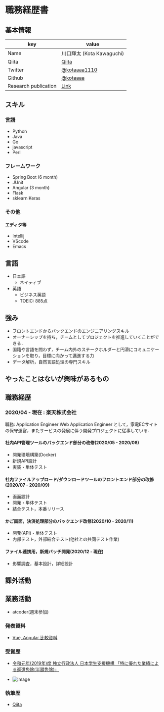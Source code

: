 # 職務経歴書

## 基本情報

|key|value|
|---|-----|
|Name|川口輝太 (Kota Kawaguchi)|
|Qiita|[Qiita](https://qiita.com/kotaaaa)|
|Twitter|[@kotaaaa1110](https://twitter.com/kotaaaa1110)|
|Github|[@kotaaaa](https://github.com/kotaaaa)|
|Research publication|[Link](https://kk1110.xsrv.jp/kk_index.html)|

## スキル
### 言語
- Python
- Java
- Go
- javascript 
- Perl

### フレームワーク
- Spring Boot (6 month)
- JUnit
- Angular (3 month)
- Flask
- sklearn Keras

### その他

#### エディタ等
- Intellij
- VScode
- Emacs

## 言語

- 日本語
  - ネイティブ
- 英語
  - ビジネス英語
  - TOEIC: 885点

## 強み
- フロントエンドからバックエンドのエンジニアリングスキル
- オーナーシップを持ち，チームとしてプロジェクトを推進していくことができる．
- 国籍や言語を問わず，チーム内外のステークホルダーと円滑にコミュニケーションを取り，目標に向かって邁進する力
- データ解析，自然言語処理の専門スキル

## やったことはないが興味があるもの

## 職務経歴

### 2020/04 - 現在 : 楽天株式会社

職務: Application Engineer
Web Application Engineer として，家電ECサイトの保守運営，またサービスの発展に伴う開発プロジェクトに従事している．

#### 社内API管理ツールのバックエンド部分の改修(2020/05 - 2020/06)
- 開発環境構築(Docker)
- 新規API設計
- 実装・単体テスト

#### 社内ファイルアップロード/ダウンロードツールのフロントエンド部分の改修(2020/07 - 2020/09)
- 画面設計
- 開発・単体テスト
- 結合テスト，本番リリース

#### かご画面，決済処理部分のバックエンド改修(2020/10 - 2020/11)
- 開発(API)・単体テスト
- 内部テスト，外部結合テスト(他社との共同テスト作業)

#### ファイル連携用，新規バッチ開発(2020/12 - 現在)
- 影響調査，基本設計，詳細設計

## 課外活動

<!-- ### 社外プロジェクト -->
<!-- * [運営に携わっているコミュニティ](そのコミュニティのconnpassやカンファレンスページのリンクとか) -->
<!-- * [副業で携わっているサービス](そのサービスのランディングページのリンクとか) -->

## 業務活動
- atcoder(週末参加)

### 発表資料
* [Vue, Angular 比較資料](https://docs.google.com/presentation/d/1h_P7dhnW3S0hDDh1SePlVg5xgqcNsKFr04HTVTySlzo/edit?usp=sharing)

### 受賞歴
* [令和元年(2019年)度 独立行政法人 日本学生支援機構 「特に優れた業績による返還免除(半額免除)」](https://www.jasso.go.jp/shogakukin/taiyochu/gyosekimenjyo/index.html)
- ![image](https://user-images.githubusercontent.com/25422441/103165140-4a401380-4857-11eb-907d-457b28af81c6.png)


### 執筆歴
* [Qiita](https://qiita.com/kotaaaa)
